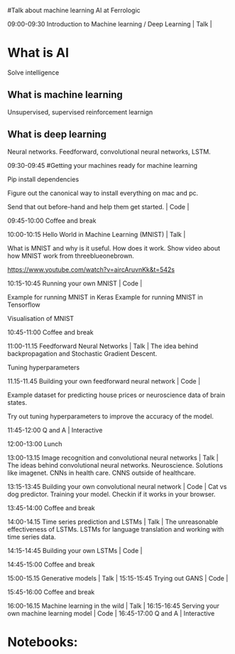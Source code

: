 #Talk about machine learning AI at Ferrologic

09:00-09:30 Introduction to Machine learning / Deep Learning  | Talk |

# What is AI
Solve intelligence
## What is machine learning
Unsupervised, supervised reinforcement learnign
## What is deep learning
Neural networks. Feedforward, convolutional neural networks,
LSTM.

09:30-09:45 
#Getting your machines ready for machine learning

Pip install dependencies

Figure out the canonical way to install everything on mac and pc.

Send that out before-hand and help them get started.
 | Code |

09:45-10:00 Coffee and break

10:00-10:15 Hello World in Machine Learning (MNIST) | Talk |

What is MNIST and why is it useful. How does it work. Show video about how MNIST work from threeblueonebrown.

https://www.youtube.com/watch?v=aircAruvnKk&t=542s

10:15-10:45 Running your own MNIST | Code |

Example for running MNIST in Keras
Example for running MNIST in Tensorflow

Visualisation of MNIST

10:45-11:00 Coffee and break

11:00-11.15 Feedforward Neural Networks | Talk |
The idea behind backpropagation and Stochastic Gradient Descent.

Tuning hyperparameters

11.15-11.45 Building your own feedforward neural network | Code |

Example dataset for predicting house prices or neuroscience data of brain states.

Try out tuning hyperparameters to improve the accuracy of the model.

11:45-12:00 Q and A | Interactive

12:00-13:00 Lunch

13:00-13.15 Image recognition and convolutional neural networks | Talk |
The ideas behind convolutional neural networks. Neuroscience. Solutions like imagenet. CNNs in health care. CNNS outside of healthcare.

13:15-13:45 Building your own convolutional neural network | Code |
Cat vs dog predictor. Training your model. Checkin if it works in your browser.

13:45-14:00 Coffee and break

14:00-14.15 Time series prediction and LSTMs | Talk |
The unreasonable effectiveness of LSTMs.
LSTMs for language translation and working with time series data.


14:15-14:45 Building your own LSTMs | Code |

14:45-15:00 Coffee and break

15:00-15.15 Generative models | Talk |
15:15-15:45 Trying out GANS | Code |

15:45-16:00 Coffee and break

16:00-16.15 Machine learning in the wild | Talk |
16:15-16:45 Serving your own machine learning model | Code |
16:45-17:00 Q and A | Interactive





# Notebooks:
